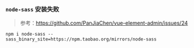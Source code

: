 ### `node-sass` 安装失败

> 参考：https://github.com/PanJiaChen/vue-element-admin/issues/24

```shell
npm i node-sass --sass_binary_site=https://npm.taobao.org/mirrors/node-sass
```
